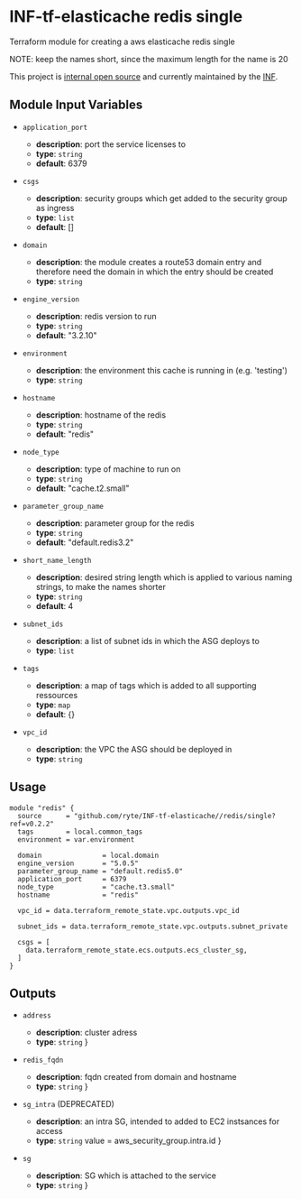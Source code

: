 # INF-tf-elasticache redis single

Terraform module for creating a aws elasticache redis single

NOTE: keep the names short, since the maximum length for the name is 20

This project is [internal open source](https://en.wikipedia.org/wiki/Inner_source)
and currently maintained by the [INF](https://github.com/orgs/ryte/teams/inf).

## Module Input Variables

- `application_port`
    -  __description__: port the service licenses to
    -  __type__: `string`
    -  __default__: 6379


- `csgs`
    -  __description__: security groups which get added to the security group as ingress
    -  __type__: `list`
    -  __default__: []


- `domain`
    -  __description__: the module creates a route53 domain entry and therefore need the domain in which the entry should be created
    -  __type__: `string`

- `engine_version`
    -  __description__: redis version to run
    -  __type__: `string`
    -  __default__: "3.2.10"

- `environment`
    -  __description__: the environment this cache is running in (e.g. 'testing')
    -  __type__: `string`

- `hostname`
    -  __description__: hostname of the redis
    -  __type__: `string`
    -  __default__: "redis"


- `node_type`
    -  __description__: type of machine to run on
    -  __type__: `string`
    -  __default__: "cache.t2.small"


- `parameter_group_name`
    -  __description__: parameter group for the redis
    -  __type__: `string`
    -  __default__: "default.redis3.2"


- `short_name_length`
    -  __description__: desired string length which is applied to various naming strings, to make the names shorter
    -  __type__: `string`
    -  __default__: 4


- `subnet_ids`
    -  __description__: a list of subnet ids in which the ASG deploys to
    -  __type__: `list`


- `tags`
    -  __description__: a map of tags which is added to all supporting ressources
    -  __type__: `map`
    -  __default__: {}


- `vpc_id`
    -  __description__: the VPC the ASG should be deployed in
    -  __type__: `string`



## Usage

```hcl
module "redis" {
  source      = "github.com/ryte/INF-tf-elasticache//redis/single?ref=v0.2.2"
  tags        = local.common_tags
  environment = var.environment

  domain               = local.domain
  engine_version       = "5.0.5"
  parameter_group_name = "default.redis5.0"
  application_port     = 6379
  node_type            = "cache.t3.small"
  hostname             = "redis"

  vpc_id = data.terraform_remote_state.vpc.outputs.vpc_id

  subnet_ids = data.terraform_remote_state.vpc.outputs.subnet_private

  csgs = [
    data.terraform_remote_state.ecs.outputs.ecs_cluster_sg,
  ]
}
```

## Outputs

- `address`
    -  __description__: cluster adress
    -  __type__: `string`
}

- `redis_fqdn`
    -  __description__: fqdn created from domain and hostname
    -  __type__: `string`
}

- `sg_intra` (DEPRECATED)
    -  __description__: an intra SG, intended to added to EC2 instsances for access
    -  __type__: `string`
  value = aws_security_group.intra.id
}

- `sg`
    -  __description__: SG which is attached to the service
    -  __type__: `string`
}
